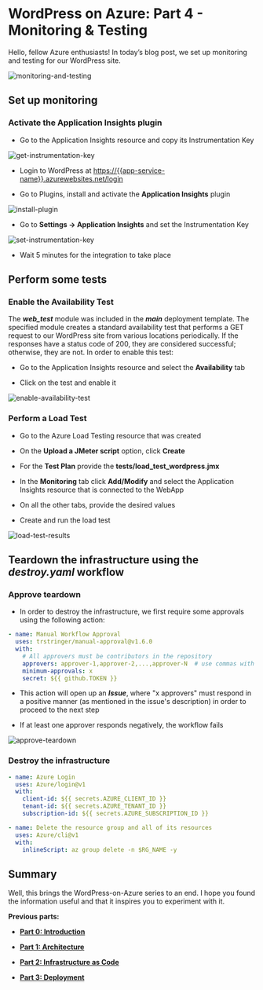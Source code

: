 # WordPress on Azure: Part 4 - Monitoring & Testing

Hello, fellow Azure enthusiasts! In today’s blog post, we set up monitoring and testing for our WordPress site.

![monitoring-and-testing](../../images/monitoring_and_testing.jpg)

## Set up monitoring

### Activate the Application Insights plugin

* Go to the Application Insights resource and copy its Instrumentation Key

![get-instrumentation-key](../../images/app-insights.png)

* Login to WordPress at <https://{{app-service-name}}.azurewebsites.net/login>

* Go to Plugins, install and activate the **Application Insights** plugin

![install-plugin](../../images/install-plugin.png)

* Go to **Settings -> Application Insights** and set the Instrumentation Key

![set-instrumentation-key](../../images/set-instrumentation-key.png)

* Wait 5 minutes for the integration to take place

## Perform some tests

### Enable the Availability Test

The ***web_test*** module was included in the ***main*** deployment template. The specified module creates a standard availability test that performs a GET request to our WordPress site from various locations periodically. If the responses have a status code of 200, they are considered successful; otherwise, they are not. In order to enable this test:

* Go to the Application Insights resource and select the **Availability** tab

* Click on the test and enable it

![enable-availability-test](../../images/enable-availability-test.png)

### Perform a Load Test

* Go to the Azure Load Testing resource that was created

* On the **Upload a JMeter script** option, click **Create**

* For the **Test Plan** provide the **tests/load_test_wordpress.jmx**

* In the **Monitoring** tab click **Add/Modify** and select the Application Insights resource that is connected to the WebApp

* On all the other tabs, provide the desired values

* Create and run the load test

![load-test-results](../../images/load-test-results.png)

## Teardown the infrastructure using the *destroy.yaml* workflow

### Approve teardown

* In order to destroy the infrastructure, we first require some approvals using the following action:

```yaml
- name: Manual Workflow Approval
  uses: trstringer/manual-approval@v1.6.0
  with:
    # All approvers must be contributors in the repository
    approvers: approver-1,approver-2,...,approver-N  # use commas with no space inbetween
    minimum-approvals: x
    secret: ${{ github.TOKEN }}
```

* This action will open up an ***Issue***, where "x approvers" must respond in a positive manner (as mentioned in the issue's description) in order to proceed to the next step

* If at least one approver responds negatively, the workflow fails

![approve-teardown](../../images/approve-teardown.png)

### Destroy the infrastructure

```yaml
- name: Azure Login
  uses: Azure/login@v1
  with:
    client-id: ${{ secrets.AZURE_CLIENT_ID }}
    tenant-id: ${{ secrets.AZURE_TENANT_ID }}
    subscription-id: ${{ secrets.AZURE_SUBSCRIPTION_ID }}

- name: Delete the resource group and all of its resources
  uses: Azure/cli@v1
  with:
    inlineScript: az group delete -n $RG_NAME -y
```

## Summary

Well, this brings the WordPress-on-Azure series to an end. I hope you found the information useful and that it inspires you to experiment with it.

**Previous parts:**

* [**Part 0: Introduction**](Part-0-Introduction.md)

* [**Part 1: Architecture**](Part-1-Architecture.md)

* [**Part 2: Infrastructure as Code**](Part-2-IaC.md)
  
* [**Part 3: Deployment**](Part-3-Deployment.md)
